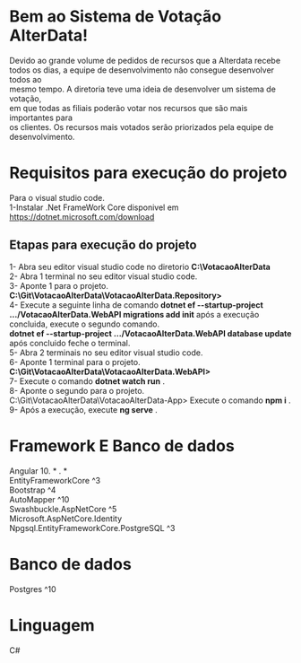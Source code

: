 
<h1 id="bem-ao-sistema-de-votação-alterdata">Bem ao Sistema de Votação AlterData!</h1>
<p>Devido ao grande volume de pedidos de recursos que a Alterdata recebe<br>
todos os dias, a equipe de desenvolvimento não consegue desenvolver todos ao<br>
mesmo tempo. A diretoria teve uma ideia de desenvolver um sistema de votação,<br>
em que todas as filiais poderão votar nos recursos que são mais importantes para<br>
os clientes. Os recursos mais votados serão priorizados pela equipe de<br>
desenvolvimento.</p>
<h1 id="requisitos-para-execução-do-projeto">Requisitos para execução do projeto</h1>
<p>Para o visual studio code.<br>
1-Instalar .Net FrameWork Core disponivel em <a href="https://dotnet.microsoft.com/download">https://dotnet.microsoft.com/download</a></p>
<h2 id="etapas-para-execução-do-projeto">Etapas para execução do projeto</h2>
<p>1- Abra seu editor visual studio code no diretorio <strong>C:\VotacaoAlterData</strong><br>
2- Abra 1 terminal no seu editor visual studio code.<br>
3- Aponte 1 para o projeto. <strong>C:\Git\VotacaoAlterData\VotacaoAlterData.Repository&gt;</strong><br>
4- Execute a seguinte linha de comando <strong>dotnet ef --startup-project …/VotacaoAlterData.WebAPI migrations add init</strong> após a execução concluida, execute o segundo comando.<br>
<strong>dotnet ef --startup-project …/VotacaoAlterData.WebAPI database update</strong> após concluido feche o terminal.<br>
5- Abra 2 terminais no seu editor visual studio code.<br>
6- Aponte 1 terminal para o projeto. <strong>C:\Git\VotacaoAlterData\VotacaoAlterData.WebAPI&gt;</strong><br>
7- Execute o comando <strong>dotnet watch run</strong> .<br>
8- Aponte o segundo para o projeto. C:\Git\VotacaoAlterData\VotacaoAlterData-App&gt; Execute o comando <strong>npm i</strong> .<br>
9- Após a execução, execute <strong>ng serve</strong> .</p>
<h1 id="framework-e-banco-de-dados">Framework E Banco de dados</h1>
<p>Angular 10. * . *<br>
EntityFrameworkCore ^3<br>
Bootstrap ^4<br>
AutoMapper ^10<br>
Swashbuckle.AspNetCore ^5<br>
Microsoft.AspNetCore.Identity<br>
Npgsql.EntityFrameworkCore.PostgreSQL ^3</p>
<h1 id="banco-de-dados">Banco de dados</h1>
<p>Postgres ^10</p>
<h1 id="linguagem">Linguagem</h1>
<p>C#</p>

